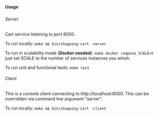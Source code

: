 ##### Usage
###### Server
Cart service listening to port 8000.

To run locally: `make && bin/shopping-cart -server` 

To run in scalability mode (**Docker needed**): `make docker compose SCALE=5` just set SCALE to the number of services instances you whish.

To run unit and functional tests: `make test`

###### Client
This is a console client connecting to http://localhost:8000. This can be overridden via command line argument "server".

To run locally: `make && bin/shopping-cart -client` 
